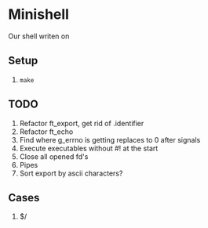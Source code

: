 # Minishell

Our shell writen on

## Setup
1. `make`


## TODO
1. Refactor ft_export, get rid of .identifier
2. Refactor ft_echo
3. Find where g_errno is getting replaces to 0 after signals
4. Execute executables without #! at the start
5. Close all opened fd's
6. Pipes
7. Sort export by ascii characters?

## Cases
1. $/
